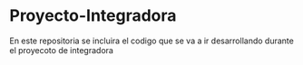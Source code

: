# Proyecto-Integradora
En este repositoria se incluira el codigo que se va a ir desarrollando durante el proyecoto de integradora
